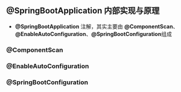 ## @SpringBootApplication 内部实现与原理

+ **@SpringBootApplication** 注解，其实主要由 **@ComponentScan**、**@EnableAutoConfiguration**、**@SpringBootConfiguration**组成

### @ComponentScan

### @EnableAutoConfiguration

### @SpringBootConfiguration